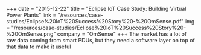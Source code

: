 +++
date = "2015-12-22"
title = "Eclipse IoT Case Study: Building Virtual Power Plants"
link = "/resources/case-studies/Eclipse%20IoT%20Success%20Story%20-%20OmSense.pdf"
img = "/resources/case-studies/Eclipse%20IoT%20Success%20Story%20-%20OmSense.png"
company = "OmSense"
+++
The market has a lot of raw data coming from smart PDUs, but they need a software layer on top of that data to make it useful